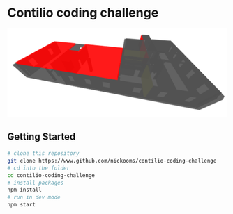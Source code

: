 # Contilio coding challenge

![screenshot](screenshot.png)

## Getting Started

```sh
# clone this repository
git clone https://www.github.com/nickooms/contilio-coding-challenge
# cd into the folder
cd contilio-coding-challenge
# install packages
npm install
# run in dev mode
npm start
```
